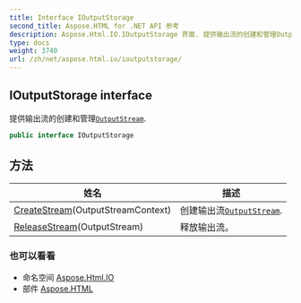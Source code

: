 ```yaml
---
title: Interface IOutputStorage
second_title: Aspose.HTML for .NET API 参考
description: Aspose.Html.IO.IOutputStorage 界面. 提供输出流的创建和管理OutputStream.
type: docs
weight: 3740
url: /zh/net/aspose.html.io/ioutputstorage/
---
```

## IOutputStorage interface

提供输出流的创建和管理[`OutputStream`](../outputstream/).

```csharp
public interface IOutputStorage
```

## 方法

| 姓名 | 描述 |
| --- | --- |
| [CreateStream](../../aspose.html.io/ioutputstorage/createstream/)(OutputStreamContext) | 创建输出流[`OutputStream`](../outputstream/). |
| [ReleaseStream](../../aspose.html.io/ioutputstorage/releasestream/)(OutputStream) | 释放输出流。 |

### 也可以看看

* 命名空间 [Aspose.Html.IO](../../aspose.html.io/)
* 部件 [Aspose.HTML](../../)


